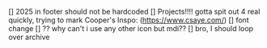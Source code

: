 [] 2025 in footer should not be hardcoded
[] Projects!!!! gotta spit out 4 real quickly, trying to mark Cooper's 
    Inspo: (https://www.csaye.com/)
[] font change
[] ?? why can't i use any other icon but mdi??
[] bro, I should loop over archive